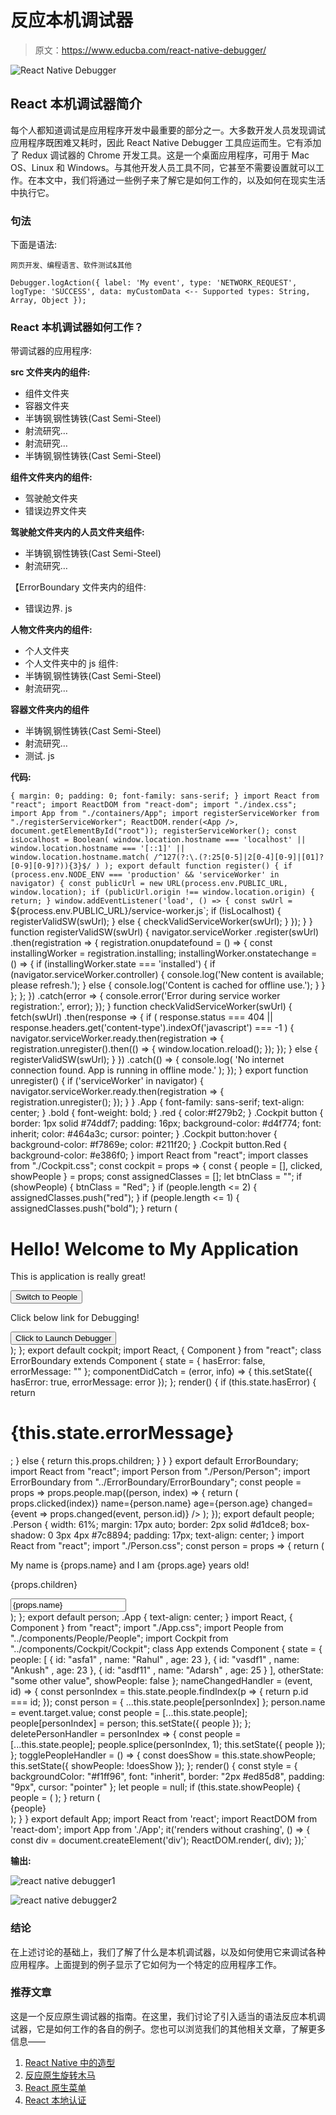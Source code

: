 # 反应本机调试器

> 原文：<https://www.educba.com/react-native-debugger/>

![React Native Debugger](img/fee8cd90d997bdbb96cb36e1bab97a71.png)



## React 本机调试器简介

每个人都知道调试是应用程序开发中最重要的部分之一。大多数开发人员发现调试应用程序既困难又耗时，因此 React Native Debugger 工具应运而生。它有添加了 Redux 调试器的 Chrome 开发工具。这是一个桌面应用程序，可用于 Mac OS、Linux 和 Windows。与其他开发人员工具不同，它甚至不需要设置就可以工作。在本文中，我们将通过一些例子来了解它是如何工作的，以及如何在现实生活中执行它。

### 句法

下面是语法:

<small>网页开发、编程语言、软件测试&其他</small>

`Debugger.logAction({ label: 'My event',
type: 'NETWORK_REQUEST',
logType: 'SUCCESS',
data: myCustomData <-- Supported types: String, Array, Object
});`

### React 本机调试器如何工作？

带调试器的应用程序:

**src 文件夹内的组件:**

*   组件文件夹
*   容器文件夹
*   半铸钢ˌ钢性铸铁(Cast Semi-Steel)
*   射流研究…
*   射流研究…
*   半铸钢ˌ钢性铸铁(Cast Semi-Steel)

**组件文件夹内的组件:**

*   驾驶舱文件夹
*   错误边界文件夹

**驾驶舱文件夹内的人员文件夹组件:**

*   半铸钢ˌ钢性铸铁(Cast Semi-Steel)
*   射流研究…

【ErrorBoundary 文件夹内的组件:

*   错误边界. js

**人物文件夹内的组件:**

*   个人文件夹
*   个人文件夹中的 js 组件:
*   半铸钢ˌ钢性铸铁(Cast Semi-Steel)
*   射流研究…

**容器文件夹内的组件**

*   半铸钢ˌ钢性铸铁(Cast Semi-Steel)
*   射流研究…
*   测试. js

**代码:**

`{
margin: 0;
padding: 0;
font-family: sans-serif;
}
import React from "react";
import ReactDOM from "react-dom"; import "./index.css";
import App from "./containers/App";
import registerServiceWorker from "./registerServiceWorker";
ReactDOM.render(<App />, document.getElementById("root")); registerServiceWorker();
const isLocalhost = Boolean( window.location.hostname === 'localhost' ||
window.location.hostname === '[::1]' ||
window.location.hostname.match(
/^127(?:\.(?:25[0-5]|2[0-4][0-9]|[01]?[0-9][0-9]?)){3}$/
)
);
export default function register() {
if (process.env.NODE_ENV === 'production' && 'serviceWorker' in navigator) {
const publicUrl = new URL(process.env.PUBLIC_URL, window.location); if (publicUrl.origin !== window.location.origin) {
return;
}
window.addEventListener('load', () => {
const swUrl = `${process.env.PUBLIC_URL}/service-worker.js`;
if (!isLocalhost) { registerValidSW(swUrl);
} else { checkValidServiceWorker(swUrl);
}
});
}
}
function registerValidSW(swUrl) { navigator.serviceWorker
.register(swUrl)
.then(registration => { registration.onupdatefound = () => {
const installingWorker = registration.installing; installingWorker.onstatechange = () => {
if (installingWorker.state === 'installed') {
if (navigator.serviceWorker.controller) {
console.log('New content is available; please refresh.');
} else {
console.log('Content is cached for offline use.');
}
}
};
};
})
.catch(error => {
console.error('Error during service worker registration:', error);
});
}
function checkValidServiceWorker(swUrl) { fetch(swUrl)
.then(response => { if (
response.status === 404 ||
response.headers.get('content-type').indexOf('javascript') === -1
) {
navigator.serviceWorker.ready.then(registration => { registration.unregister().then(() => {
window.location.reload();
});
});
} else { registerValidSW(swUrl);
}
})
.catch(() => { console.log(
'No internet connection found. App is running in offline mode.'
);
});
}
export function unregister() {
if ('serviceWorker' in navigator) { navigator.serviceWorker.ready.then(registration => {
registration.unregister();
});
}
}
.App {
font-family: sans-serif; text-align: center;
}
.bold {
font-weight: bold;
}
.red {
color:#f279b2;
}
.Cockpit button {
border: 1px solid #74ddf7; padding: 16px;
background-color: #d4f774; font: inherit;
color: #464a3c; cursor: pointer;
}
.Cockpit button:hover { background-color: #f7869e; color: #211f20;
}
.Cockpit button.Red { background-color: #e386f0;
}
import React from "react";
import classes from "./Cockpit.css";
const cockpit = props => {
const { people = [], clicked, showPeople } = props; const assignedClasses = [];
let btnClass = "";
if (showPeople) { btnClass = "Red";
}
if (people.length <= 2) {
assignedClasses.push("red");
}
if (people.length <= 1) { assignedClasses.push("bold");
}
return (
<div className="Cockpit">
<h1>Hello! Welcome to My Application</h1>
<p className={assignedClasses.join(" ")}>This is application is really great!</p>
<button onClick={clicked} className={btnClass}> Switch to People
</button>
<p className={assignedClasses.join(" ")}>Click below link for Debugging!</p>
<button onClick={clicked} className={btnClass}> Click to Launch Debugger
</button>
</div>
);
};
export default cockpit;
import React, { Component } from "react";
class ErrorBoundary extends Component { state = {
hasError: false,
errorMessage: ""
};
componentDidCatch = (error, info) => { this.setState({
hasError: true, errorMessage: error
});
};
render() {
if (this.state.hasError) {
return <h1>{this.state.errorMessage}</h1>;
} else {
return this.props.children;
}
}
}
export default ErrorBoundary;
import React from "react";
import Person from "./Person/Person";
import ErrorBoundary from "../ErrorBoundary/ErrorBoundary"; const people = props =>
props.people.map((person, index) => { return (
<ErrorBoundary key={person.id}>
<Person
click={() => props.clicked(index)}
name={person.name} age={person.age}
changed={event => props.changed(event, person.id)}
/>
</ErrorBoundary>
);
});
export default people;
.Person {
width: 61%; margin: 17px auto;
border: 2px solid #d1dce8;
box-shadow: 0 3px 4px #7c8894; padding: 17px;
text-align: center;
}
import React from "react";
import "./Person.css";
const person = props => { return (
<div className="Person">
<p onClick={props.click}>
My name is {props.name} and I am {props.age} years old!
</p>
<p>{props.children}</p><input type="text" onChange={props.changed} value={props.name} />
</div>
);
};
export default person;
.App {
text-align: center;
}
import React, { Component } from "react"; import "./App.css";
import People from "../components/People/People"; import Cockpit from "../components/Cockpit/Cockpit";
class App extends Component { state = {
people: [
{ id: "asfa1"
, name: "Rahul"
, age: 23 },
{ id: "vasdf1"
, name: "Ankush"
, age: 23 },
{ id: "asdf11"
, name: "Adarsh"
, age: 25 }
],
otherState: "some other value", showPeople: false
};
nameChangedHandler = (event, id) => {
const personIndex = this.state.people.findIndex(p => { return p.id === id;
});
const person = {
...this.state.people[personIndex] };
person.name = event.target.value;
const people = [...this.state.people]; people[personIndex] = person;
this.setState({ people });
};
deletePersonHandler = personIndex => { const people = [...this.state.people]; people.splice(personIndex, 1); this.setState({ people });
};
togglePeopleHandler = () => {
const doesShow = this.state.showPeople;
this.setState({ showPeople: !doesShow });
};
render() {
const style = { backgroundColor: "#f1ff96", font: "inherit",
border: "2px #ed85d8", padding: "9px", cursor: "pointer"
};
let people = null;
if (this.state.showPeople) { people = (
<People people={this.state.people}
clicked={this.deletePersonHandler} changed={this.nameChangedHandler}
/>
);
}
return (
<div className="App">
<Cockpit showPeople={this.state.showPeople} people={this.state.people} clicked={this.togglePeopleHandler}
/>
{people}
</div>
);
}
}
export default App;
import React from 'react';
import ReactDOM from 'react-dom'; import App from './App';
it('renders without crashing', () => {
const div = document.createElement('div'); ReactDOM.render(<App />, div);
});`

**输出:**

![react native debugger1](img/0bb0d3b5351fab80fbf67beb72aff092.png)



![react native debugger2](img/12454c90daceb11c7a0e2cd98de5fc32.png)



### 结论

在上述讨论的基础上，我们了解了什么是本机调试器，以及如何使用它来调试各种应用程序。上面提到的例子显示了它如何为一个特定的应用程序工作。

### 推荐文章

这是一个反应原生调试器的指南。在这里，我们讨论了引入适当的语法反应本机调试器，它是如何工作的各自的例子。您也可以浏览我们的其他相关文章，了解更多信息——

1.  [React Native 中的造型](https://www.educba.com/styling-in-react-native/)
2.  [反应原生旋转木马](https://www.educba.com/react-native-carousel/)
3.  [React 原生菜单](https://www.educba.com/react-native-menu/)
4.  [React 本地认证](https://www.educba.com/react-native-authentication/)